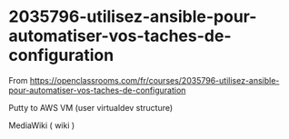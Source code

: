# 2035796-utilisez-ansible-pour-automatiser-vos-taches-de-configuration
From https://openclassrooms.com/fr/courses/2035796-utilisez-ansible-pour-automatiser-vos-taches-de-configuration


Putty to AWS VM (user virtualdev structure)

MediaWiki ( wiki )

